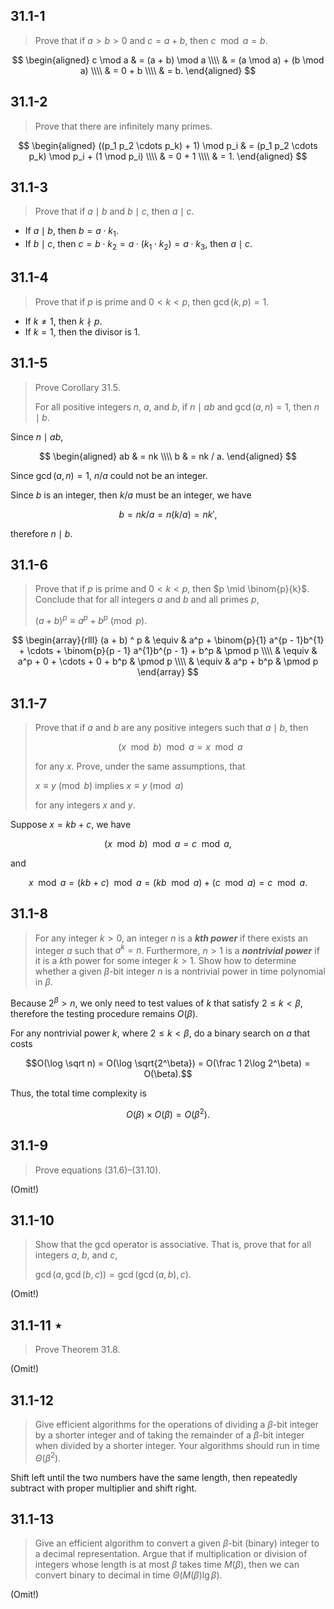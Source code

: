 ## 31.1-1

> Prove that if $a > b > 0$ and $c = a + b$, then $c \mod a = b$.

$$
\begin{aligned}
c \mod a & = (a + b) \mod a \\\\
         & = (a \mod a) + (b \mod a) \\\\
         & = 0 + b \\\\
         & = b.
\end{aligned}
$$

## 31.1-2

> Prove that there are infinitely many primes.

$$
\begin{aligned}
    ((p_1 p_2 \cdots p_k) + 1) \mod p_i
& = (p_1 p_2 \cdots p_k) \mod p_i + (1 \mod p_i) \\\\
& = 0 + 1 \\\\
& = 1.
\end{aligned}
$$

## 31.1-3

> Prove that if $a \mid b$ and $b \mid c$, then $a \mid c$.

- If $a \mid b$, then $b = a \cdot k_1$.
- If $b \mid c$, then $c = b \cdot k_2 = a \cdot (k_1 \cdot k_2) = a \cdot k_3$, then $a \mid c$.

## 31.1-4

> Prove that if $p$ is prime and $0 < k < p$, then $\gcd(k, p) = 1$.

- If $k \ne 1$, then $k \nmid p$.
- If $k = 1$, then the divisor is $1$.

## 31.1-5

> Prove Corollary 31.5.
>
> For all positive integers $n$, $a$, and $b$, if $n \mid ab$ and $\gcd(a, n) = 1$, then $n \mid b$.

Since $n \mid ab$,

$$
\begin{aligned}
    ab & = nk \\\\
    b  & = nk / a.
\end{aligned}
$$

Since $\gcd(a, n) = 1$, $n / a$ could not be an integer.

Since $b$ is an integer, then $k / a$ must be an integer, we have

$$b = nk / a = n (k / a) = n k',$$

therefore $n \mid b$.

## 31.1-6

> Prove that if $p$ is prime and $0 < k < p$, then $p \mid \binom{p}{k}$. Conclude that for all integers $a$ and $b$ and all primes $p$,
>
> $(a + b)^p \equiv a^p + b^p \pmod p$.

$$
\begin{array}{rlll}
(a + b) ^ p & \equiv & a^p + \binom{p}{1} a^{p - 1}b^{1} + \cdots + \binom{p}{p - 1} a^{1}b^{p - 1} + b^p & \pmod p \\\\
            & \equiv & a^p + 0 + \cdots + 0 + b^p                                                         & \pmod p \\\\
            & \equiv & a^p + b^p                                                                          & \pmod p
\end{array}
$$

## 31.1-7

> Prove that if $a$ and $b$ are any positive integers such that $a \mid b$, then
>
> $$(x \mod b) \mod a = x \mod a$$
>
> for any $x$. Prove, under the same assumptions, that
>
> $x \equiv y \pmod b$ implies $x \equiv y \pmod a$
>
> for any integers $x$ and $y$.

Suppose $x = kb + c$, we have

$$(x \mod b) \mod a = c \mod a,$$

and

$$x \mod a = (kb + c) \mod a = (kb \mod a) + (c \mod a) = c \mod a.$$

## 31.1-8

> For any integer $k > 0$, an integer $n$ is a **_$k$th power_** if there exists an integer $a$ such that $a^k = n$. Furthermore, $n > 1$ is a **_nontrivial power_** if it is a $k$th power for some integer $k > 1$. Show how to determine whether a given $\beta$-bit integer $n$ is a nontrivial power in time polynomial in $\beta$.

Because $2^\beta > n$, we only need to test values of $k$ that satisfy $2 \le k < \beta$, therefore the testing procedure remains $O(\beta)$.

For any nontrivial power $k$, where $2 \le k < \beta$, do a binary search on $a$ that costs

$$O(\log \sqrt n) = O(\log \sqrt{2^\beta}) = O(\frac 1 2\log 2^\beta) = O(\beta).$$

Thus, the total time complexity is

$$O(\beta) \times O(\beta) = O(\beta^2).$$

## 31.1-9

> Prove equations $\text{(31.6)}$–$\text{(31.10)}$.

(Omit!)

## 31.1-10

> Show that the gcd operator is associative. That is, prove that for all integers $a$, $b$, and $c$,
>
> $\gcd(a, \gcd(b, c)) = \gcd(\gcd(a, b), c)$.

(Omit!)

## 31.1-11 $\star$

> Prove Theorem 31.8.

(Omit!)

## 31.1-12

> Give efficient algorithms for the operations of dividing a $\beta$-bit integer by a shorter integer and of taking the remainder of a $\beta$-bit integer when divided by a shorter integer. Your algorithms should run in time $\Theta(\beta^2)$.

Shift left until the two numbers have the same length, then repeatedly subtract with proper multiplier and shift right.

## 31.1-13

> Give an efficient algorithm to convert a given $\beta$-bit (binary) integer to a decimal representation. Argue that if multiplication or division of integers whose length is at most $\beta$ takes time $M(\beta)$, then we can convert binary to decimal in time $\Theta(M(\beta) \lg\beta)$.

(Omit!)
